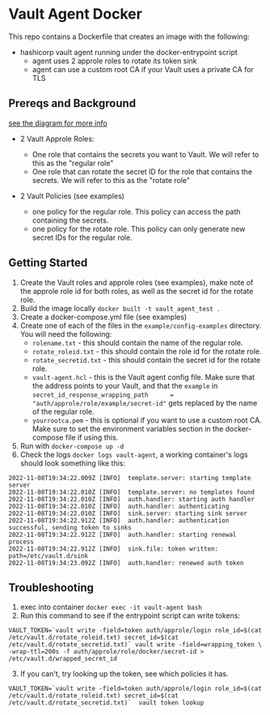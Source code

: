 # Vault Agent Docker
This repo contains a Dockerfile that creates an image with the following:
- hashicorp vault agent running under the docker-entrypoint script
   - agent uses 2 approle roles to rotate its token sink
   - agent can use a custom root CA if your Vault uses a private CA for TLS

## Prereqs and Background
[see the diagram for more info](https://raw.githubusercontent.com/ia-mfriegang/vault-agent-docker/main/example/docker-agent_diagram.jpg)
- 2 Vault Approle Roles:
  - One role that contains the secrets you want to Vault. We will refer to this as the "regular role"
  - One role that can rotate the secret ID for the role that contains the secrets. We will refer to this as the "rotate role"

- 2 Vault Policies (see examples)
  - one policy for the regular role. This policy can access the path containing the secrets.
  - one policy for the rotate role. This policy can only generate new secret IDs for the regular role.

## Getting Started
1. Create the Vault roles and approle roles (see examples), make note of the approle role id for both roles, as well as the secret id for the rotate role.
2. Build the image locally `docker built -t vault_agent_test .`
3. Create a docker-compose.yml file (see examples)
4. Create one of each of the files in the `example/config-examples` directory. You will need the following:
   - `rolename.txt` - this should contain the name of the regular role.
   - `rotate_roleid.txt` - this should contain the role id for the rotate role.
   - `rotate_secretid.txt` - this should contain the secret id for the rotate role.
   - `vault-agent.hcl` - this is the Vault agent config file. Make sure that the address points to your Vault, and that the `example` in `secret_id_response_wrapping_path      = "auth/approle/role/example/secret-id"` gets replaced by the name of the regular role.
   - `yourrootca.pem` - this is optional if you want to use a custom root CA. Make sure to set the environment variables section in the docker-compose file if using this.
5. Run with `docker-compose up -d`
6. Check the logs `docker logs vault-agent`, a working container's logs should look something like this:
```
2022-11-08T19:34:22.009Z [INFO]  template.server: starting template server
2022-11-08T19:34:22.010Z [INFO]  template.server: no templates found
2022-11-08T19:34:22.010Z [INFO]  auth.handler: starting auth handler
2022-11-08T19:34:22.010Z [INFO]  auth.handler: authenticating
2022-11-08T19:34:22.010Z [INFO]  sink.server: starting sink server
2022-11-08T19:34:22.912Z [INFO]  auth.handler: authentication successful, sending token to sinks
2022-11-08T19:34:22.912Z [INFO]  auth.handler: starting renewal process
2022-11-08T19:34:22.912Z [INFO]  sink.file: token written: path=/etc/vault.d/sink
2022-11-08T19:34:23.092Z [INFO]  auth.handler: renewed auth token
```

## Troubleshooting
1. exec into container `docker exec -it vault-agent bash`
2. Run this command to see if the entrypoint script can write tokens:
 ```
VAULT_TOKEN=`vault write -field=token auth/approle/login role_id=$(cat /etc/vault.d/rotate_roleid.txt) secret_id=$(cat /etc/vault.d/rotate_secretid.txt)` vault write -field=wrapping_token \
-wrap-ttl=200s -f auth/approle/role/docker/secret-id > /etc/vault.d/wrapped_secret_id
```
3. If you can't, try looking up the token, see which policies it has.
```
VAULT_TOKEN=`vault write -field=token auth/approle/login role_id=$(cat /etc/vault.d/rotate_roleid.txt) secret_id=$(cat /etc/vault.d/rotate_secretid.txt)`  vault token lookup
```
